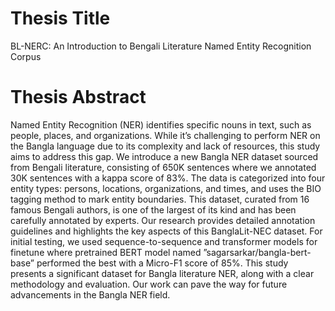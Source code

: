 # Thesis Title
BL-NERC: An Introduction to Bengali Literature Named Entity Recognition Corpus
# Thesis Abstract
Named Entity Recognition (NER) identifies specific nouns in text, such as people, places,
and organizations. While it’s challenging to perform
NER on the Bangla language due to its complexity
and lack of resources, this study aims to address this
gap. We introduce a new Bangla NER dataset sourced
from Bengali literature, consisting of 650K sentences
where we annotated 30K sentences with a kappa score
of 83%. The data is categorized into four entity types:
persons, locations, organizations, and times, and uses
the BIO tagging method to mark entity boundaries.
This dataset, curated from 16 famous Bengali authors,
is one of the largest of its kind and has been carefully
annotated by experts. Our research provides detailed
annotation guidelines and highlights the key aspects
of this BanglaLit-NEC dataset. For initial testing, we
used sequence-to-sequence and transformer models
for finetune where pretrained BERT model named
”sagarsarkar/bangla-bert-base” performed the best
with a Micro-F1 score of 85%. This study presents
a significant dataset for Bangla literature NER, along
with a clear methodology and evaluation. Our work
can pave the way for future advancements in the
Bangla NER field.
